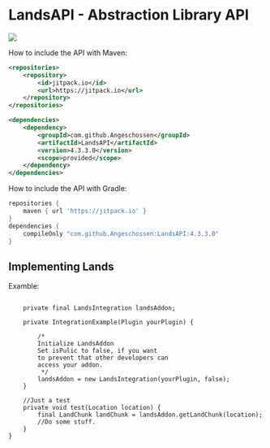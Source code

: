 # LandsAPI - Abstraction Library API
[![](https://jitpack.io/v/Angeschossen/LandsAPI.svg)](https://jitpack.io/#Angeschossen/LandsAPI)


How to include the API with Maven: 
```xml
<repositories>
	<repository>
		<id>jitpack.io</id>
		<url>https://jitpack.io</url>
	</repository>
</repositories>

<dependencies>
    <dependency>
        <groupId>com.github.Angeschossen</groupId>
        <artifactId>LandsAPI</artifactId>
        <version>4.3.3.0</version>
        <scope>provided</scope>
    </dependency>
</dependencies>
```

How to include the API with Gradle:
```groovy
repositories {
	maven { url 'https://jitpack.io' }
}
dependencies {
    compileOnly "com.github.Angeschossen:LandsAPI:4.3.3.0"
}
```

## Implementing Lands
Examble:

```public class IntegrationExample {

    private final LandsIntegration landsAddon;

    private IntegrationExample(Plugin yourPlugin) {

        /*
        Initialize LandsAddon
        Set isPulic to false, if you want
        to prevent that other developers can
        access your addon.
         */
        landsAddon = new LandsIntegration(yourPlugin, false);
    }

    //Just a test
    private void test(Location location) {
        final LandChunk landChunk = landsAddon.getLandChunk(location);
        //Do some stuff.
    }
}
```
